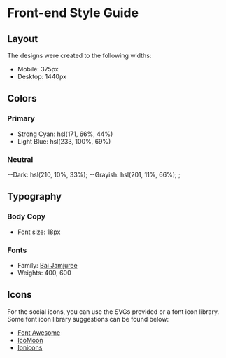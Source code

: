 # Front-end Style Guide

## Layout

The designs were created to the following widths:

- Mobile: 375px
- Desktop: 1440px

## Colors

### Primary

- Strong Cyan: hsl(171, 66%, 44%)
- Light Blue: hsl(233, 100%, 69%)

### Neutral

--Dark: hsl(210, 10%, 33%);
--Grayish: hsl(201, 11%, 66%);
;
## Typography

### Body Copy

- Font size: 18px

### Fonts

- Family: [Bai Jamjuree](https://fonts.google.com/specimen/Bai+Jamjuree)
- Weights: 400, 600

## Icons

For the social icons, you can use the SVGs provided or a font icon library. Some font icon library suggestions can be found below:

- [Font Awesome](https://fontawesome.com)
- [IcoMoon](https://icomoon.io)
- [Ionicons](https://ionicons.com)